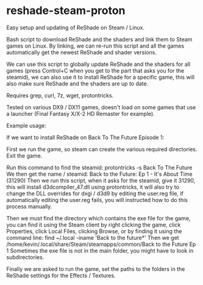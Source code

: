 # reshade-steam-proton
Easy setup and updating of ReShade on Steam / Linux.

Bash script to download ReShade and the shaders and link them to Steam games on Linux.
By linking, we can re-run this script and all the games automatically get the newest ReShade and
shader versions.

We can use this script to globally update ReShade and the shaders for all games (press Control+C when you get
to the part that asks you for the steamid), we can also use it to install ReShade for a specific game, this
will also make sure ReShade and the shaders are up to date.

Requires grep, curl, 7z, wget, protontricks.

Tested on various DX9 / DX11 games, doesn't load on some games that use a launcher (Final Fantasy X/X-2 HD Remaster for example).

Example usage:

If we want to install ReShade on Back To The Future Episode 1:

First we run the game, so steam can create the various required directories. Exit the game.

Run this command to find the steamid: protontricks -s Back To The Future
We then get the name / steamid: Back to the Future: Ep 1 - It's About Time (31290)
Then we run this script, when it asks for the steamid, give it 31290,
this will install d3dcompiler_47.dll using protontricks,
it will also try to change the DLL overrides for dxgi / d3d9 by editing the user.reg file,
if automatically editing the user.reg fails, you will instructed how to do this process manually.

Then we must find the directory which contains the exe file for the game, you can find it using the Steam client by
right clicking the game, click Properties, click Local Files, clicking Browse, or by finding
it using the command line: find ~/.local -iname 'Back to the future*'
Then we get /home/kevin/.local/share/Steam/steamapps/common/Back to the Future Ep 1
Sometimes the exe file is not in the main folder, you might have to look in subdirectories.

Finally we are asked to run the game, set the paths to the folders in the ReShade settings for the Effects / Textures.
